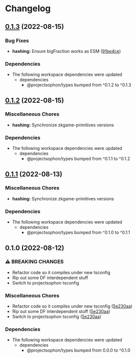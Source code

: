 # Changelog

## [0.1.3](https://github.com/projectsophon/zkgame-primitives/compare/hashing-v0.1.2...hashing-v0.1.3) (2022-08-15)


### Bug Fixes

* **hashing:** Ensure bigFraction works as ESM ([91be4ce](https://github.com/projectsophon/zkgame-primitives/commit/91be4ce7425a3ffbb997dafd9e32a89b7dc07e4a))


### Dependencies

* The following workspace dependencies were updated
  * dependencies
    * @projectsophon/types bumped from ^0.1.2 to ^0.1.3

## [0.1.2](https://github.com/projectsophon/zkgame-primitives/compare/hashing-v0.1.1...hashing-v0.1.2) (2022-08-15)


### Miscellaneous Chores

* **hashing:** Synchronize zkgame-primitives versions


### Dependencies

* The following workspace dependencies were updated
  * dependencies
    * @projectsophon/types bumped from ^0.1.1 to ^0.1.2

## [0.1.1](https://github.com/projectsophon/zkgame-primitives/compare/hashing-v0.1.0...hashing-v0.1.1) (2022-08-13)


### Miscellaneous Chores

* **hashing:** Synchronize zkgame-primitives versions


### Dependencies

* The following workspace dependencies were updated
  * dependencies
    * @projectsophon/types bumped from ^0.1.0 to ^0.1.1

## 0.1.0 (2022-08-12)


### ⚠ BREAKING CHANGES

* Refactor code so it compiles under new tsconfig
* Rip out some DF interdependent stuff
* Switch to projectsophon tsconfig

### Miscellaneous Chores

* Refactor code so it compiles under new tsconfig ([5e230aa](https://github.com/projectsophon/zkgame-primitives/commit/5e230aa0562d086f0df24ec53a9952675c0d4c9e))
* Rip out some DF interdependent stuff ([5e230aa](https://github.com/projectsophon/zkgame-primitives/commit/5e230aa0562d086f0df24ec53a9952675c0d4c9e))
* Switch to projectsophon tsconfig ([5e230aa](https://github.com/projectsophon/zkgame-primitives/commit/5e230aa0562d086f0df24ec53a9952675c0d4c9e))


### Dependencies

* The following workspace dependencies were updated
  * dependencies
    * @projectsophon/types bumped from 0.0.0 to ^0.1.0
